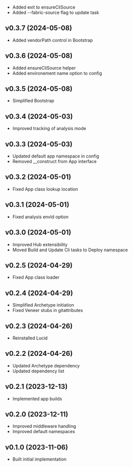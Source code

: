* Added exit to ensureCliSource
* Added --fabric-source flag to update task

## v0.3.7 (2024-05-08)
* Added vendorPath control in Bootstrap

## v0.3.6 (2024-05-08)
* Added ensureCliSource helper
* Added environement name option to config

## v0.3.5 (2024-05-08)
* Simplified Bootstrap

## v0.3.4 (2024-05-03)
* Improved tracking of analysis mode

## v0.3.3 (2024-05-03)
* Updated default app namespace in config
* Removed __construct from App interface

## v0.3.2 (2024-05-01)
* Fixed App class lookup location

## v0.3.1 (2024-05-01)
* Fixed analysis envId option

## v0.3.0 (2024-05-01)
* Improved Hub extensibility
* Moved Build and Update Cli tasks to Deploy namespace

## v0.2.5 (2024-04-29)
* Fixed App class loader

## v0.2.4 (2024-04-29)
* Simplified Archetype initiation
* Fixed Veneer stubs in gitattributes

## v0.2.3 (2024-04-26)
* Reinstalled Lucid

## v0.2.2 (2024-04-26)
* Updated Archetype dependency
* Updated dependency list

## v0.2.1 (2023-12-13)
* Implemented app builds

## v0.2.0 (2023-12-11)
* Improved middleware handling
* Improved default namespaces

## v0.1.0 (2023-11-06)
* Built initial implementation
